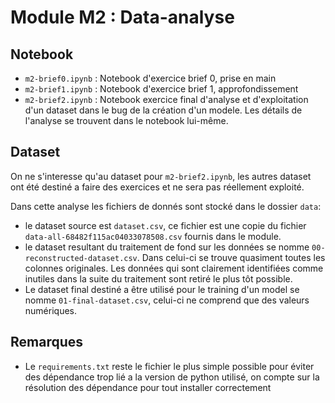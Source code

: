 # Module M2 : Data-analyse

## Notebook
* `m2-brief0.ipynb` : Notebook d'exercice brief 0, prise en main
* `m2-brief1.ipynb` : Notebook d'exercice brief 1, approfondissement
* `m2-brief2.ipynb` : Notebook exercice final d'analyse et d'exploitation d'un dataset dans le bug de la création d'un modele. Les détails de l'analyse se trouvent dans le notebook lui-même.

## Dataset

On ne s'interesse qu'au dataset pour `m2-brief2.ipynb`, les autres dataset ont été destiné a faire des exercices et ne sera pas réellement exploité.

Dans cette analyse les fichiers de donnés sont stocké dans le dossier `data`:
* le dataset source est `dataset.csv`, ce fichier est une copie du fichier `data-all-68482f115ac04033078508.csv` fournis dans le module.
* le dataset resultant du traitement de fond sur les données se nomme `00-reconstructed-dataset.csv`. Dans celui-ci se trouve quasiment toutes les colonnes originales. Les données qui sont clairement identifiées comme inutiles dans la suite du traitement sont retiré le plus tôt possible.
* Le dataset final destiné a être utilisé pour le training d'un model se nomme `01-final-dataset.csv`, celui-ci ne comprend que des valeurs numériques.

## Remarques

* Le `requirements.txt` reste le fichier le plus simple possible pour éviter des dépendance trop lié a la version de python utilisé, on compte sur la résolution des dépendance pour tout installer correctement